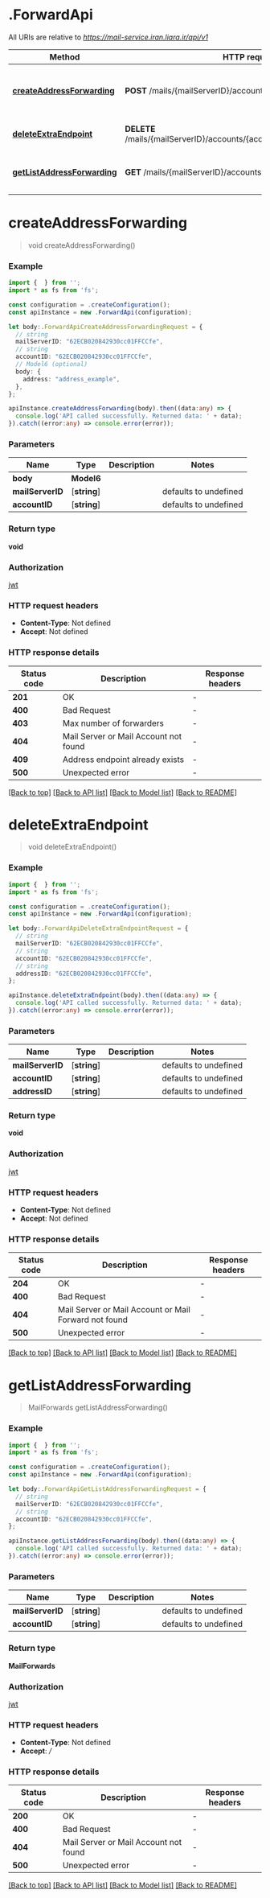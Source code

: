 # .ForwardApi

All URIs are relative to *https://mail-service.iran.liara.ir/api/v1*

Method | HTTP request | Description
------------- | ------------- | -------------
[**createAddressForwarding**](ForwardApi.md#createAddressForwarding) | **POST** /mails/{mailServerID}/accounts/{accountID}/forwards | add address endpoint to forwarding mails
[**deleteExtraEndpoint**](ForwardApi.md#deleteExtraEndpoint) | **DELETE** /mails/{mailServerID}/accounts/{accountID}/forwards/{addressID} | delete extra endpoint address
[**getListAddressForwarding**](ForwardApi.md#getListAddressForwarding) | **GET** /mails/{mailServerID}/accounts/{accountID}/forwards | get all extra address to forwarding mails


# **createAddressForwarding**
> void createAddressForwarding()


### Example


```typescript
import {  } from '';
import * as fs from 'fs';

const configuration = .createConfiguration();
const apiInstance = new .ForwardApi(configuration);

let body:.ForwardApiCreateAddressForwardingRequest = {
  // string
  mailServerID: "62ECB020842930cc01FFCCfe",
  // string
  accountID: "62ECB020842930cc01FFCCfe",
  // Model6 (optional)
  body: {
    address: "address_example",
  },
};

apiInstance.createAddressForwarding(body).then((data:any) => {
  console.log('API called successfully. Returned data: ' + data);
}).catch((error:any) => console.error(error));
```


### Parameters

Name | Type | Description  | Notes
------------- | ------------- | ------------- | -------------
 **body** | **Model6**|  |
 **mailServerID** | [**string**] |  | defaults to undefined
 **accountID** | [**string**] |  | defaults to undefined


### Return type

**void**

### Authorization

[jwt](README.md#jwt)

### HTTP request headers

 - **Content-Type**: Not defined
 - **Accept**: Not defined


### HTTP response details
| Status code | Description | Response headers |
|-------------|-------------|------------------|
**201** | OK |  -  |
**400** | Bad Request |  -  |
**403** | Max number of forwarders |  -  |
**404** | Mail Server or Mail Account not found |  -  |
**409** | Address endpoint already exists |  -  |
**500** | Unexpected error |  -  |

[[Back to top]](#) [[Back to API list]](README.md#documentation-for-api-endpoints) [[Back to Model list]](README.md#documentation-for-models) [[Back to README]](README.md)

# **deleteExtraEndpoint**
> void deleteExtraEndpoint()


### Example


```typescript
import {  } from '';
import * as fs from 'fs';

const configuration = .createConfiguration();
const apiInstance = new .ForwardApi(configuration);

let body:.ForwardApiDeleteExtraEndpointRequest = {
  // string
  mailServerID: "62ECB020842930cc01FFCCfe",
  // string
  accountID: "62ECB020842930cc01FFCCfe",
  // string
  addressID: "62ECB020842930cc01FFCCfe",
};

apiInstance.deleteExtraEndpoint(body).then((data:any) => {
  console.log('API called successfully. Returned data: ' + data);
}).catch((error:any) => console.error(error));
```


### Parameters

Name | Type | Description  | Notes
------------- | ------------- | ------------- | -------------
 **mailServerID** | [**string**] |  | defaults to undefined
 **accountID** | [**string**] |  | defaults to undefined
 **addressID** | [**string**] |  | defaults to undefined


### Return type

**void**

### Authorization

[jwt](README.md#jwt)

### HTTP request headers

 - **Content-Type**: Not defined
 - **Accept**: Not defined


### HTTP response details
| Status code | Description | Response headers |
|-------------|-------------|------------------|
**204** | OK |  -  |
**400** | Bad Request |  -  |
**404** | Mail Server or Mail Account or Mail Forward not found |  -  |
**500** | Unexpected error |  -  |

[[Back to top]](#) [[Back to API list]](README.md#documentation-for-api-endpoints) [[Back to Model list]](README.md#documentation-for-models) [[Back to README]](README.md)

# **getListAddressForwarding**
> MailForwards getListAddressForwarding()


### Example


```typescript
import {  } from '';
import * as fs from 'fs';

const configuration = .createConfiguration();
const apiInstance = new .ForwardApi(configuration);

let body:.ForwardApiGetListAddressForwardingRequest = {
  // string
  mailServerID: "62ECB020842930cc01FFCCfe",
  // string
  accountID: "62ECB020842930cc01FFCCfe",
};

apiInstance.getListAddressForwarding(body).then((data:any) => {
  console.log('API called successfully. Returned data: ' + data);
}).catch((error:any) => console.error(error));
```


### Parameters

Name | Type | Description  | Notes
------------- | ------------- | ------------- | -------------
 **mailServerID** | [**string**] |  | defaults to undefined
 **accountID** | [**string**] |  | defaults to undefined


### Return type

**MailForwards**

### Authorization

[jwt](README.md#jwt)

### HTTP request headers

 - **Content-Type**: Not defined
 - **Accept**: */*


### HTTP response details
| Status code | Description | Response headers |
|-------------|-------------|------------------|
**200** | OK |  -  |
**400** | Bad Request |  -  |
**404** | Mail Server or Mail Account not found |  -  |
**500** | Unexpected error |  -  |

[[Back to top]](#) [[Back to API list]](README.md#documentation-for-api-endpoints) [[Back to Model list]](README.md#documentation-for-models) [[Back to README]](README.md)


